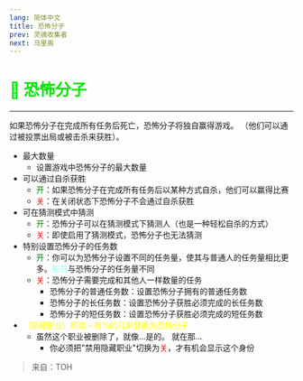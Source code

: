 ```yaml
---
lang: 简体中文
title: 恐怖分子
prev: 灵魂收集者
next: 马里奥
---
```


# <font color="#00e600">🧨 <b>恐怖分子</b></font> <Badge text="Chaos" type="tip" vertical="middle"/>

***

如果恐怖分子在完成所有任务后死亡，恐怖分子将独自赢得游戏。 （他们可以通过被投票出局或被击杀来获胜）。

- 最大数量
  - 设置游戏中恐怖分子的最大数量
- 可以通过自杀获胜
  - <font color=green>开</font>：如果恐怖分子在完成所有任务后以某种方式自杀，他们可以赢得比赛
  - <font color=red>关</font>：在关闭状态下恐怖分子不会通过自杀获胜
- 可在猜测模式中猜测
  - <font color=green>开</font>：恐怖分子可以在猜测模式下猜测人（也是一种轻松自杀的方式）
  - <font color=red>关</font>：即使启用了猜测模式，恐怖分子也无法猜测
- 特别设置恐怖分子的任务数
  - <font color=green>开</font>：你可以为恐怖分子设置不同的任务量，使其与普通人的任务量相比更多。<font color=#8cffff>船员</font>与恐怖分子的任务量不同
  - <font color=red>关</font>：恐怖分子需要完成和其他人一样数量的任务
    - 恐怖分子的普通任务数：设置恐怖分子拥有的普通任务数
    - 恐怖分子的长任务数：设置恐怖分子获胜必须完成的长任务数
    - 恐怖分子的短任务数：设置恐怖分子获胜必须完成的短任务数
- <font color=yellow>（隐藏职业）柯南 - 有%的几率替换为恐怖分子</font>
  - 虽然这个职业被删除了，就像...是的。 就在那...
    - 你必须把"禁用隐藏职业"切换为<font color=red>关</font>，才有机会显示这个身份

> 来自：TOH
